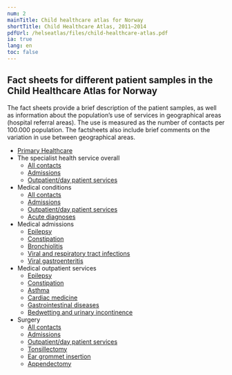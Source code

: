 ```yaml
---
num: 2
mainTitle: Child healthcare atlas for Norway
shortTitle: Child Healthcare Atlas, 2011–2014
pdfUrl: /helseatlas/files/child-healthcare-atlas.pdf
ia: true
lang: en
toc: false
---
```


## Fact sheets for different patient samples in the Child Healthcare Atlas for Norway

The fact sheets provide a brief description of the patient samples, as well as information about the population’s use of services in geographical areas (hospital referral areas). The use is measured as the number of contacts per 100.000 population. The factsheets also include brief comments on the variation in use between geographical areas.

- [Primary Healthcare](/helseatlas/files/primary-healthcare.pdf)
- The specialist health service overall
  - [All contacts](/helseatlas/files/specialist-health-service-all-contacts.pdf)
  - [Admissions](/helseatlas/files/specialist-health-service-admissions.pdf)
  - [Outpatient/day patient services](/helseatlas/files/specialist-health-service-outpatient.pdf)
- Medical conditions
  - [All contacts](/helseatlas/files/medical-conditions-contacts.pdf)
  - [Admissions](/helseatlas/files/medical-conditions-admissions.pdf)
  - [Outpatient/day patient services](/helseatlas/files/medical-conditions-outpatient.pdf)
  - [Acute diagnoses](/helseatlas/files/selected-acute-diagnoses.pdf)
- Medical admissions
  - [Epilepsy](/helseatlas/files/epilepsy-admissions.pdf)
  - [Constipation](/helseatlas/files/constipation-admissions.pdf)
  - [Bronchiolitis](/helseatlas/files/bronchiolitis-admissions.pdf)
  - [Viral and respiratory tract infections](/helseatlas/files/viral-respiratory-tract.pdf)
  - [Viral gastroenteritis](/helseatlas/files/viral-gastroenteritis-admissions.pdf)
- Medical outpatient services
  - [Epilepsy](/helseatlas/files/epilepsy-outpatient.pdf)
  - [Constipation](/helseatlas/files/constipation-outpatient.pdf)
  - [Asthma](/helseatlas/files/asthma-outpatient.pdf)
  - [Cardiac medicine](/helseatlas/files/cardiac-medicine-outpatient.pdf)
  - [Gastrointestinal diseases](/helseatlas/files/gastrointestinal-diseases-outpatient.pdf)
  - [Bedwetting and urinary incontinence](/helseatlas/files/bedwetting-urinary-incontinence.pdf)
- Surgery
  - [All contacts](/helseatlas/files/surgical-conditions-contacts.pdf)
  - [Admissions](/helseatlas/files/surgical-conditions-admissions.pdf)
  - [Outpatient/day patient services](/helseatlas/files/surgical-conditions-outpatient.pdf)
  - [Tonsillectomy](/helseatlas/files/tonsillectomy.pdf)
  - [Ear grommet insertion](/helseatlas/files/ear-grommet-insertion.pdf)
  - [Appendectomy](/helseatlas/files/appendectomy.pdf)
